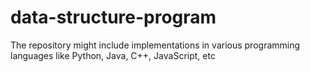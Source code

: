 # data-structure-program
The repository might include implementations in various programming languages like Python, Java, C++, JavaScript, etc
